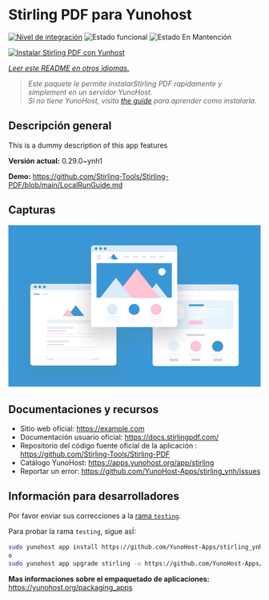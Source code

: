 <!--
Este archivo README esta generado automaticamente<https://github.com/YunoHost/apps/tree/master/tools/readme_generator>
No se debe editar a mano.
-->

# Stirling PDF para Yunohost

[![Nivel de integración](https://dash.yunohost.org/integration/stirling.svg)](https://ci-apps.yunohost.org/ci/apps/stirling/) ![Estado funcional](https://ci-apps.yunohost.org/ci/badges/stirling.status.svg) ![Estado En Mantención](https://ci-apps.yunohost.org/ci/badges/stirling.maintain.svg)

[![Instalar Stirling PDF con Yunhost](https://install-app.yunohost.org/install-with-yunohost.svg)](https://install-app.yunohost.org/?app=stirling)

*[Leer este README en otros idiomas.](./ALL_README.md)*

> *Este paquete le permite instalarStirling PDF rapidamente y simplement en un servidor YunoHost.*  
> *Si no tiene YunoHost, visita [the guide](https://yunohost.org/install) para aprender como instalarla.*

## Descripción general

This is a dummy description of this app features


**Versión actual:** 0.29.0~ynh1

**Demo:** <https://github.com/Stirling-Tools/Stirling-PDF/blob/main/LocalRunGuide.md>

## Capturas

![Captura de Stirling PDF](./doc/screenshots/example.jpg)

## Documentaciones y recursos

- Sitio web oficial: <https://example.com>
- Documentación usuario oficial: <https://docs.stirlingpdf.com/>
- Repositorio del código fuente oficial de la aplicación : <https://github.com/Stirling-Tools/Stirling-PDF>
- Catálogo YunoHost: <https://apps.yunohost.org/app/stirling>
- Reportar un error: <https://github.com/YunoHost-Apps/stirling_ynh/issues>

## Información para desarrolladores

Por favor enviar sus correcciones a la [rama `testing`](https://github.com/YunoHost-Apps/stirling_ynh/tree/testing).

Para probar la rama `testing`, sigue asÍ:

```bash
sudo yunohost app install https://github.com/YunoHost-Apps/stirling_ynh/tree/testing --debug
o
sudo yunohost app upgrade stirling -u https://github.com/YunoHost-Apps/stirling_ynh/tree/testing --debug
```

**Mas informaciones sobre el empaquetado de aplicaciones:** <https://yunohost.org/packaging_apps>
